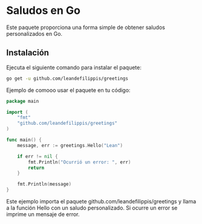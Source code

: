 # Saludos en Go

Este paquete proporciona una forma simple de obtener saludos personalizados en Go.

## Instalación
Ejecuta el siguiente comando para instalar el paquete:
```bash
go get -u github.com/leandefilippis/greetings
```

Ejemplo de comooo usar el paquete en tu código:

```go
package main

import (
	"fmt"
	"github.com/leandefilippis/greetings"
)

func main() {
    message, err := greetings.Hello("Lean")

    if err != nil {
        fmt.Println("Ocurrió un error: ", err)
        return
    }

    fmt.Println(message)
}
```

Este ejemplo importa el paquete github.com/leandefilippis/greetings y llama a la función Hello con un saludo personalizado. Si ocurre un error se imprime un mensaje de error.